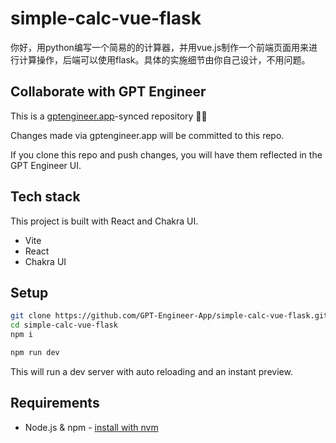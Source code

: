 # simple-calc-vue-flask

你好，用python编写一个简易的的计算器，并用vue.js制作一个前端页面用来进行计算操作，后端可以使用flask。具体的实施细节由你自己设计，不用问题。

## Collaborate with GPT Engineer

This is a [gptengineer.app](https://gptengineer.app)-synced repository 🌟🤖

Changes made via gptengineer.app will be committed to this repo.

If you clone this repo and push changes, you will have them reflected in the GPT Engineer UI.

## Tech stack

This project is built with React and Chakra UI.

- Vite
- React
- Chakra UI

## Setup

```sh
git clone https://github.com/GPT-Engineer-App/simple-calc-vue-flask.git
cd simple-calc-vue-flask
npm i
```

```sh
npm run dev
```

This will run a dev server with auto reloading and an instant preview.

## Requirements

- Node.js & npm - [install with nvm](https://github.com/nvm-sh/nvm#installing-and-updating)
